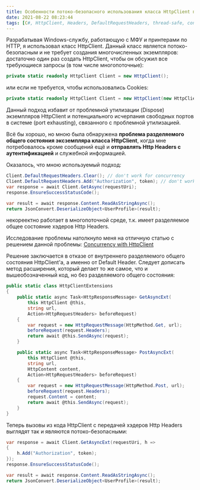 ```yaml
---
title: Особенности потоко-безопасного использования класса HttpClient при отправке Http Headers
date: 2021-08-22 08:23:44
tags: [C#, HttpClient, Headers, DefaultRequestHeaders, thread-safe, concurrency]
---
```


Разрабатывая Windows-службу, работающую с МФУ и принтерами по HTTP, я использовал класс HttpClient. Данный класс является потоко-безопасным и не требует создания многочисленных экземпляров: достаточно один раз создать HttpClient, чтобы он обсужил все требующиеся запросы (в том числе многопоточные):

``` csharp
private static readonly HttpClient Client = new HttpClient();
```
или если не требуется, чтобы использовались Cookies:

``` csharp
private static readonly HttpClient Client = new HttpClient(new HttpClientHandler { UseCookies = false });
```

Данный подход избавит от проблемной утилизации (Dispose) экземпляров HttpClient и потенциального исчерпания свободных портов в системе (port exhausting), связанного с проблемной утилизацией.

Всё бы хорошо, но мною была обнаружена **проблема разделяемого общего состояния эксземпляра класса HttpClient**, когда мне потребовалось кроме сообщений ещё и **отправлять Http Headers с аутентификацией** и служебной информацией.

Оказалось, что мною используемый подход:

``` csharp
Client.DefaultRequestHeaders.Clear(); // don't work for concurrency
Client.DefaultRequestHeaders.Add("Authorization", token); // don't work for concurrency
var response = await Client.GetAsync(requestUri);
response.EnsureSuccessStatusCode();

var result = await response.Content.ReadAsStringAsync();
return JsonConvert.DeserializeObject<UserProfile>(result);
```

некореектно работает в многопоточной среде, т.к. имеет разделяемое общее состояние хэдеров Http Headers. 

Исследование проблемы натолкнуло меня на отличную статью с решением данной проблемы: [Concurrency with HttpClient](https://www.thinkprogramming.co.uk/concurrency-with-httpclient/)

Решение заключается в отказе от внутреннего разделяемого общего состояния HttpClient'а, а именно от Default Header. Следует дописать метод расширения, который делает то же самое, что и вышеобозначенный код, но без разделяемого общего состояния:

``` csharp
public static class HttpClientExtensions
{
    public static async Task<HttpResponseMessage> GetAsyncExt(
        this HttpClient @this,
        string url,
        Action<HttpRequestHeaders> beforeRequest)
    {
        var request = new HttpRequestMessage(HttpMethod.Get, url);
        beforeRequest(request.Headers);
        return await @this.SendAsync(request);
    }

    public static async Task<HttpResponseMessage> PostAsyncExt(
        this HttpClient @this,
        string url,
        HttpContent content,
        Action<HttpRequestHeaders> beforeRequest)
    {
        var request = new HttpRequestMessage(HttpMethod.Post, url);
        beforeRequest(request.Headers);
        request.Content = content;
        return await @this.SendAsync(request);
    }
}
```

Теперь вызовы из кода HttpClient с передачей хэдеров Http Headers выглядят так и являются потоко-безопасными:

``` csharp
var response = await Client.GetAsyncExt(requestUri, h =>
{
    h.Add("Authorization", token);
});
response.EnsureSuccessStatusCode();

var result = await response.Content.ReadAsStringAsync();
return JsonConvert.DeserializeObject<UserProfile>(result);
```


